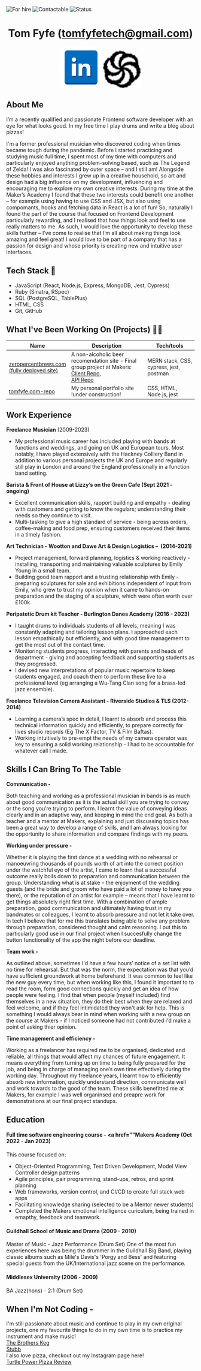 ![For hire](https://img.shields.io/badge/Available_for_hire-Yes-brightgreen)
![Contactable](https://img.shields.io/badge/Contactable-For_sure-9cf)
![Status](https://img.shields.io/badge/Status-Probably_listening_to_music-ff69b4)

<div align="center">

[//]: # (Testing how to make comments which aren't rendered)

# Tom Fyfe (tomfyfetech@gmail.com) #
 <a href="https://www.linkedin.com/in/tomfyfe"><img src="images/Linkedin.png" width="110" alt="LinkedIn"></a>
 <a href="https://www.codewars.com/users/tomfyfe85"><img src="images/codewars.svg" width="100" alt="Codewars"></a>

</div>
 
 ## <a name="about_me">About Me </a>
 
I’m a recently qualified and passionate Frontend software developer with an eye for what looks good. In my free time I play drums and write a blog about pizzas! 

I'm a former professional musician who discovered coding when times became tough during the pandemic. Before I started practicing and studying music full time, I spent most of my time with computers and particularly enjoyed anything problem-solving based, such as The Legend of Zelda! I was also fascinated by outer space – and I still am! Alongside these hobbies and interests I grew up in a creative household, so art and design had a big influence on my development, influencing and encouraging me to explore my own creative interests. During my time at the Maker’s Academy I found that these two interests could benefit one another – for example using having to use CSS and JSX, but also using compomants, hooks and fetching data in React is a lot of fun! So, naturally I found the part of the course that focused on Frontend Development particularly rewarding, and I realised that how things look and feel to use really matters to me. As such, I would love the opportunity to develop these skills further – I’ve come to realise that I’m all about making things look amazing and feel great! I would love to be part of a company that has a passion for design and whose priority is creating new and intuitive user interfaces.
 
 ## <a name="tech-stack">Tech Stack 🤖</a> 
- JavaScript (React, Node.js, Express, MongoDB, Jest, Cypress)
- Ruby (Sinatra, RSpec) 
- SQL (PostgreSQL, TablePlus)
- HTML, CSS
- Git, GitHub 

## <a name="projects">What I've Been Working On (Projects) 👨‍💻</a>

| Name          | Description         | Tech/tools        |
| --------------| ----------------   | ----------------- |
| <a href="https://www.zeropercentbrews.com">zeropercentbrews.com <br/>(fully deployed site)</a>| A non-alcoholic beer recomendation site - Final group project at Makers: <br/> <a href="https://github.com/alastair10/ZeroPercentBrews-client">Client Repo</a>,<br/> <a href ="https://github.com/alastair10/ZeroPercentBrews-api">API Repo</a> |MERN stack, CSS, cypress, jest, postman|
|<a href="https://github.com/tomfyfe85/bank_tech_test-">tomfyfe.com-repo</a>| My personal portfolio site <br/> !under construction!| CSS, HTML, Node.js, jest|
              
## Work Experience

**Freelance Musician** (2009-2023)  
- My professional music career has included playing with bands at functions and weddings, and going on UK and European tours. Most notably, I have played extensively with the Hackney Colliery Band in addition to various personal projects the UK and Europe and regularly still play in London and around the England professionally in a function band setting. 

**Barista & Front of House at Lizzy’s on the Green Cafe (Sept 2021 - ongoing)**
- Excellent communication skills, rapport building and empathy - dealing with customers and getting to know the regulars; understanding their needs so they continue to visit. 
- Multi-tasking to give a high standard of service - being across orders, coffee-making and food prep, ensuring customers received their items in a timely fashion. 

**Art Technician - Wootton and Dawe Art & Design Logistics –  (2014-2021)**
- Project management, forward planning, logistics & working reactively - installing, transporting and maintaining valuable sculptures by Emily Young in a small team.
- Building good team rapport and a trusting relationship with Emily - preparing sculptures for sale and exhibitions independent of input from Emily, who grew to trust my opinion when it came to hands-on preparation and the staging of a sculpture, which were often worth over £100k.  
 
**Peripatetic Drum kit Teacher - Burlington Danes Academy (2016 - 2023)**

- I taught drums to individuals students of all levels, meaning I was constantly adapting and tailoring lesson plans. I approached each lesson empathically but efficiently, and with good time management to get the most out of the contact time.
- Monitoring students progress, interacting with parents and heads of department - giving and accepting feedback and supporting students as they progressed. 
- I devised new interpretations of popular music repertoire to keep students engaged, and coach them to perform these live to a professional level (eg arranging a Wu-Tang Clan song for a brass-led jazz ensemble).  



**Freelance Television Camera Assistant - Riverside Studios & TLS (2012-2014)**
- Learning a camera’s spec in detail, I learnt to absorb and process this technical information quickly and efficiently, to prepare correctly for lives studio records (Eg The X Factor, TV & Film Baftas).
- Working intuitively to pre-empt the needs of my camera operator was key to ensuring a solid working relationship - I had to be accountable for whatever call I made. 

 ## Skills I Can Bring To The Table

**Communication -**

Both teaching and working as a professional musician in bands is as much about good communication as it is the actual skill you are trying to convey or the song you’re trying to perform. I learnt the value of conveying ideas clearly and in an adaptive way, and keeping in mind the end goal. As both a teacher and a mentor at Makers, explaining and just discussing topics has been a great way to develop a range of skills, and I am always looking for the opportunity to share information and compare findings with my peers.

**Working under pressure -** 

Whether it is playing the first dance at a wedding with no rehearsal or manoeuvring thousands of pounds worth of art into the correct position under the watchful eye of the artist, I came to learn that a successful outcome really boils down to preparation and communication between the group. Understanding what is at stake – the enjoyment of the wedding guests (and the bride and groom who have paid a lot of money to have you there), or the reputation of an artist for example – means that I have learnt to get things absolutely right first time. With a combination of ample preparation, good communication and ultimately having trust in my bandmates or colleagues, I learnt to absorb pressure and not let it take over. In tech I believe that for me this translates being able to solve any problem through preparation, considered thought and calm reasoning. I put this to particularly good use in our final project when I succesfully change the button functionality of the app the night before our deadline. 


**Team work -**

As outlined above, sometimes I'd have a few hours’ notice of a set list with no time for rehearsal. But that was the norm, the expectation was that you’d have sufficient groundwork at home beforehand. It was  common to feel like the new guy every time, but when working like this, I found it important to to read the room, form good connections quickly and get an idea of how people were feeling. I find that when people (myself included) find themselves in a new situation, they do their best when they are relaxed and feel welcome, and if they feel intimidated they won't ask for help. This is something I would always bear in mind when working with a new group on the course at Makers - if I noticed someone had not contributed i'd make a point of asking thier opinion.

**Time management and efficiency -**

Working as a freelancer has required me to be organised, dedicated and reliable, all things that would affect my chances of future engagement. It means everything from turning up on time to being fully prepared for the job, and being in charge of managing one’s own time effectively during the working day.
Throughout my freelance years, I learnt how to efficiently absorb new information, quickly understand direction, communicate well and work towards to the good of the team. These skills benefitted me at Makers, for example I was well organinsed and preapre work for demonstrations at our final project standups. 

## Education

#### Full time software engineering course - <a href=""Makers Academy (Oct 2022 - Jan 2023)
This course focused on:

- Object-Oriented Programming, Test Driven Development, Model View Controller design patterns
- Agile principles, pair programming, stand-ups, retros, and sprint planning
- Web frameworks, version control, and CI/CD to create full stack web apps
- Facilitating knowledge sharing (selected to be a Mentor newer students)
- Completed the Makers emotional intelligence curiculum, being trained in emapthy, feedback and teamwork.  

#### Guildhall School of Music and Drama (2009 - 2010)

Master of Music - Jazz Performance (Drum Set)
One of the most fun experiences here was being the drummer in the Guildhall Big Band, playing classic albums such as Mile's Davis's 'Porgy and Bess' and featuring special guests from the UK/International jazz scene on the performance.

#### Middlesex University (2006 - 2009)

BA Jazz(hons) - 2:1
(Drum Set)

## When I'm Not Coding -
I'm still passionate about music and continue to play in my own original projects, one my favourite things to do in my own time is to practice my instrument and make music!                  
<a href="https://apfrecords.co.uk/albums/folklore-myths-and-legends-of-the-brothers-keg">The Brothers Keg </a>
<br>
<a href="https://stubb.bandcamp.com/"> Stubb </a> <br>
I also love pizza, checkout out my Instagram page here! <br>
<a href="https://www.instagram.com/turtle_power_pizza_review">
Turtle Power Pizza Review <a/>
